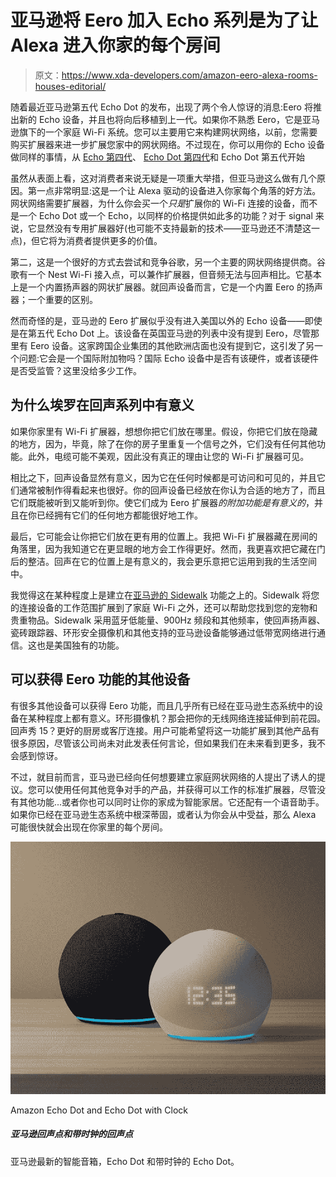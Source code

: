 # 亚马逊将 Eero 加入 Echo 系列是为了让 Alexa 进入你家的每个房间

> 原文：<https://www.xda-developers.com/amazon-eero-alexa-rooms-houses-editorial/>

随着最近亚马逊第五代 Echo Dot 的发布，出现了两个令人惊讶的消息:Eero 将推出新的 Echo 设备，并且也将向后移植到上一代。如果你不熟悉 Eero，它是亚马逊旗下的一个家庭 Wi-Fi 系统。您可以主要用它来构建网状网络，以前，您需要购买扩展器来进一步扩展您家中的网状网络。不过现在，你可以用你的 Echo 设备做同样的事情，从 [Echo 第四代](https://www.xda-developers.com/amazon-echo-4th-gen-review/)、 [Echo Dot 第四代](https://www.xda-developers.com/amazon-echo-dot-4th-gen-review/)和 Echo Dot 第五代开始

虽然从表面上看，这对消费者来说无疑是一项重大举措，但亚马逊这么做有几个原因。第一点非常明显:这是一个让 Alexa 驱动的设备进入你家每个角落的好方法。网状网络需要扩展器，为什么你会买一个*只是*扩展你的 Wi-Fi 连接的设备，而不是一个 Echo Dot 或一个 Echo，以同样的价格提供如此多的功能？对于 signal 来说，它显然没有专用扩展器好(也可能不支持最新的技术——亚马逊还不清楚这一点)，但它将为消费者提供更多的价值。

第二，这是一个很好的方式去尝试和竞争谷歌，另一个主要的网状网络提供商。谷歌有一个 Nest Wi-Fi 接入点，可以兼作扩展器，但音频无法与回声相比。它基本上是一个内置扬声器的网状扩展器。就回声设备而言，它是一个内置 Eero 的扬声器；一个重要的区别。

然而奇怪的是，亚马逊的 Eero 扩展似乎没有进入美国以外的 Echo 设备——即使是在第五代 Echo Dot 上。该设备在英国亚马逊的列表中没有提到 Eero，尽管那里有 Eero 设备。这家跨国企业集团的其他欧洲店面也没有提到它，这引发了另一个问题:它会是一个国际附加物吗？国际 Echo 设备中是否有该硬件，或者该硬件是否受监管？这里没给多少工作。

## 为什么埃罗在回声系列中有意义

如果你家里有 Wi-Fi 扩展器，想想你把它们放在哪里。假设，你把它们放在隐藏的地方，因为，毕竟，除了在你的房子里重复一个信号之外，它们没有任何其他功能。此外，电缆可能不美观，因此没有真正的理由让您的 Wi-Fi 扩展器可见。

相比之下，回声设备显然有意义，因为它在任何时候都是可访问和可见的，并且它们通常被制作得看起来也很好。你的回声设备已经放在你认为合适的地方了，而且它们既能被听到又能听到你。使它们成为 Eero 扩展器*的附加功能是有意义的*，并且在你已经拥有它们的任何地方都能很好地工作。

最后，它可能会让你把它们放在更有用的位置上。我把 Wi-Fi 扩展器藏在房间的角落里，因为我知道它在更显眼的地方会工作得更好。然而，我更喜欢把它藏在门后的整洁。回声在它的位置上是有意义的，我会更乐意把它运用到我的生活空间中。

我觉得这在某种程度上是建立在[亚马逊的 Sidewalk](https://www.xda-developers.com/how-to-disable-amazon-sidewalk/) 功能之上的。Sidewalk 将您的连接设备的工作范围扩展到了家庭 Wi-Fi 之外，还可以帮助您找到您的宠物和贵重物品。Sidewalk 采用蓝牙低能量、900Hz 频段和其他频率，使回声扬声器、瓷砖跟踪器、环形安全摄像机和其他支持的亚马逊设备能够通过低带宽网络进行通信。这也是美国独有的功能。

## 可以获得 Eero 功能的其他设备

有很多其他设备可以获得 Eero 功能，而且几乎所有已经在亚马逊生态系统中的设备在某种程度上都有意义。环形摄像机？那会把你的无线网络连接延伸到前花园。回声秀 15？更好的厨房或客厅连接。用户可能希望将这一功能扩展到其他产品有很多原因，尽管该公司尚未对此发表任何言论，但如果我们在未来看到更多，我不会感到惊讶。

不过，就目前而言，亚马逊已经向任何想要建立家庭网状网络的人提出了诱人的提议。您可以使用任何其他竞争对手的产品，并获得可以工作的标准扩展器，尽管没有其他功能...或者你也可以同时让你的家成为智能家居。它还配有一个语音助手。如果你已经在亚马逊生态系统中根深蒂固，或者认为你会从中受益，那么 Alexa 可能很快就会出现在你家里的每个房间。

 <picture>![The latest smart speakers from Amazon, the Echo Dot and Echo Dot with Clock.](img/349daeeafe5ea3398944da1082b1ff4b.png)</picture> 

Amazon Echo Dot and Echo Dot with Clock

##### 亚马逊回声点和带时钟的回声点

亚马逊最新的智能音箱，Echo Dot 和带时钟的 Echo Dot。